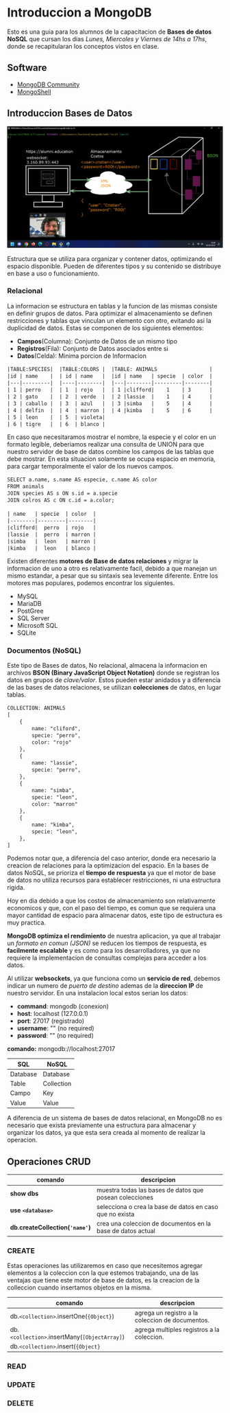 # Introduccion a MongoDB

Esto es una guia para los alumnos de la capacitacion de __Bases de datos NoSQL__ que cursan los dias _Lunes, Miercoles y Viernes de 14hs a 17hs_, donde se recapitularan los conceptos vistos en clase.

## Software
* [MongoDB Community](https://www.mongodb.com/try/download/community)
* [MongoShell](https://www.mongodb.com/try/download/shell)

## Introduccion Bases de Datos

![Interaccion FronEnd, BackEnd y DB](assets/img/network.jpg)

Estructura que se utiliza para organizar y contener datos, optimizando el espacio disponible. Pueden de diferentes tipos y su contenido se distribuye en base a uso o funcionamiento.

### Relacional

La informacion se estructura en tablas y la funcion de las mismas consiste en definir grupos de datos. Para optimizar el almacenamiento se definen restricciones y tablas que vinculan un elemento con otro, evitando asi la duplicidad de datos. Estas se componen de los siguientes elementos:

* __Campos__(Columna): Conjunto de Datos de un mismo tipo
* __Registros__(Fila): Conjunto de Datos asociados entre si
* __Datos__(Celda): Minima porcion de Informacion

```
|TABLE:SPECIES|  |TABLE:COLORS |  |TABLE: ANIMALS                 |
|id | name    |  | id | name   |  |id | name   | specie  | color  |
|---|---------|  |----|--------|  |---|--------|---------|--------|
| 1 | perro   |  | 1  | rojo   |  | 1 |clifford|    1    | 3      |
| 2 | gato    |  | 2  | verde  |  | 2 |lassie  |    1    | 4      |
| 3 | caballo |  | 3  | azul   |  | 3 |simba   |    5    | 4      |
| 4 | delfin  |  | 4  | marron |  | 4 |kimba   |    5    | 6      |
| 5 | leon    |  | 5  | violeta| 
| 6 | tigre   |  | 6  | blanco |
```

En caso que necesitaramos mostrar el nombre, la especie y el color en un formato legible, deberiamos realizar una consulta de UNION para que nuestro servidor de base de datos combine los campos de las tablas que debe mostrar. En esta situacion solamente se ocupa espacio en memoria, para cargar temporalmente el valor de los nuevos campos.

```
SELECT a.name, s.name AS especie, c.name AS color 
FROM animals
JOIN species AS s ON s.id = a.specie
JOIN colros AS c ON c.id = a.color;

| name   | specie  | color  |
|--------|---------|--------|
|clifford|  perro  | rojo   |
|lassie  |  perro  | marron |
|simba   |  leon   | marron |
|kimba   |  leon   | blanco |

```

Existen diferentes __motores de Base de datos relaciones__ y migrar la informacion de uno a otro es relativamente facil, debido a que manejan un mismo estandar, a pesar que su sintaxis sea levemente diferente. Entre los motores mas populares, podemos encontrar los siguientes.

* MySQL
* MariaDB
* PostGree
* SQL Server
* Microsoft SQL
* SQLite

### Documentos (NoSQL)

Este tipo de Bases de datos, No relacional, almacena la informacion en archivos __BSON (Binary JavaScript Object Notation)__ donde se registran los datos en grupos de _clave/valor_. Estos pueden estar anidados y a diferencia de las bases de datos relaciones, se utilizan __colecciones__ de datos, en lugar tablas.

```
COLLECTION: ANIMALS
[
    {
        name: "cliford",
        specie: "perro",
        color: "rojo"
    },
    {
        name: "lassie",
        specie: "perro",
    },
    {
        name: "simba",
        specie: "leon",
        color: "marron"
    },
    {
        name: "kimba",
        specie: "leon",
    },
]
```

Podemos notar que, a diferencia del caso anterior, donde era necesario la creacion de relaciones para la optimizacion del espacio. En la bases de datos NoSQL, se prioriza el __tiempo de respuesta__ ya que el motor de base de datos no utiliza recursos para establecer restricciones, ni una estructura rigida.

Hoy en dia debido a que los costos de almacenamiento son relativamente economicos y que, con el paso del tiempo, es comun que se requiera una mayor cantidad de espacio para almacenar datos, este tipo de estructura es muy practica. 

__MongoDB optimiza el rendimiento__ de nuestra aplicacion, ya que al trabajar un _formato en comun (JSON)_ se reducen los tiempos de respuesta, es __facilmente escalable__ y es como para los desarrolladores, ya que no requiere la implementacion de consultas complejas para acceder a los datos.

Al utilizar __websockets__, ya que funciona como un __servicio de red__, debemos indicar un numero de _puerto de destino_ ademas de la __direccion IP__ de nuestro servidor. En una instalacion local estos serian los datos:

* __command__: mongodb (conexion)
* __host__: localhost (127.0.0.1)
* __port__: 27017 (registrado)
* __username__: "" (no required)
* __password__: "" (no required)

__comando:__ mongodb://localhost:27017


| SQL      | NoSQL    |
|----------|----------|
| Database | Database |
| Table    | Collection |
| Campo    | Key      |
| Value    | Value    |

A diferencia de un sistema de bases de datos relacional, en MongoDB no es necesario que exista previamente una estructura para almacenar y organizar los datos, ya que esta sera creada al momento de realizar la operacion.

## Operaciones CRUD

| comando | descripcion |
|---|---|
| __show dbs__ | muestra todas las bases de datos que posean colecciones |
| __use `<database>`__  | selecciona o crea la base de datos en caso que no exista |
| __db.createCollection(`'name'`)__ | crea una coleccion de documentos en la base de datos actual |

### CREATE

Estas operaciones las utilizaremos en caso que necesitemos agregar elementos a la coleccion con la que estemos trabajando, una de las ventajas que tiene este motor de base de datos, es la creacion de la colleccion cuando insertamos objetos en la misma.

| comando | descripcion |
|--|--|
| db.`<collection>`.insertOne(`{Object}`) | agrega un registro a la coleccion de documentos. |
| db.`<collection>`.insertMany(`[ObjectArray]`) | agrega multiples registros a la coleccion. |
| db.`<collection>`.insert(`{Object}`||`[ObjectArray]`) | agrega uno o multiples registros dependiendo del argumento. |

### READ

### UPDATE

### DELETE